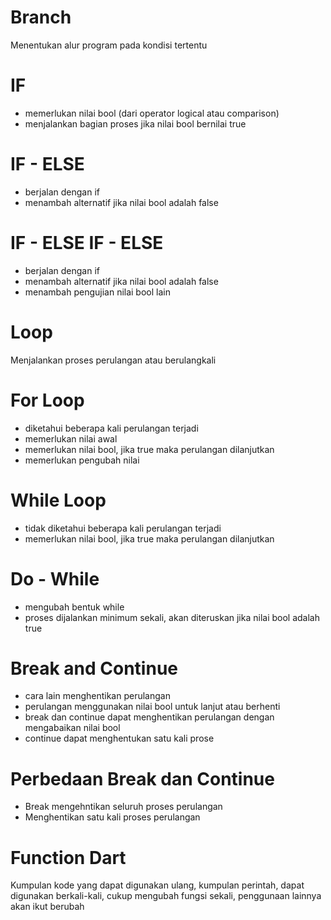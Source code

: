 # Branch
Menentukan alur program pada kondisi tertentu

# IF
- memerlukan nilai bool (dari operator logical atau comparison)
- menjalankan bagian proses jika nilai bool bernilai true

# IF - ELSE
- berjalan dengan if
- menambah alternatif jika nilai bool adalah false

# IF - ELSE IF - ELSE
- berjalan dengan if
- menambah alternatif jika nilai bool adalah false
- menambah pengujian nilai bool lain

# Loop
Menjalankan proses perulangan atau berulangkali

# For Loop
- diketahui beberapa kali perulangan terjadi
- memerlukan nilai awal
- memerlukan nilai bool, jika true maka perulangan dilanjutkan 
- memerlukan pengubah nilai

# While Loop
- tidak diketahui beberapa kali perulangan terjadi
- memerlukan nilai bool, jika true maka perulangan dilanjutkan

# Do - While
- mengubah bentuk while
- proses dijalankan minimum sekali, akan diteruskan jika nilai bool adalah true

# Break and Continue
- cara lain menghentikan perulangan
- perulangan menggunakan nilai bool untuk lanjut atau berhenti
- break dan continue dapat menghentikan perulangan dengan mengabaikan nilai bool
- continue dapat menghentukan satu kali prose

# Perbedaan Break dan Continue
- Break mengehntikan seluruh proses perulangan
- Menghentikan satu kali proses perulangan

# Function Dart
Kumpulan kode yang dapat digunakan ulang, kumpulan perintah, dapat digunakan berkali-kali, cukup mengubah fungsi sekali, penggunaan lainnya akan ikut berubah